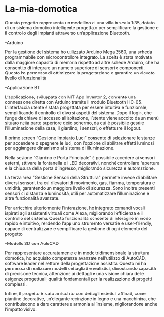# La-mia-domotica

  Questo progetto rappresenta un modellino di una villa in scala 1:35, dotato di un sistema domotico intelligente progettato per semplificare la gestione e il controllo degli impianti attraverso un’applicazione Bluetooth.



-Arduino

  Per la gestione del sistema ho utilizzato Arduino Mega 2560, una scheda programmabile con microcontrollore integrato. La scelta è stata motivata dalla maggiore capacità di memoria rispetto ad altre schede Arduino, che ha consentito di integrare un numero superiore di sensori e componenti. Questo ha permesso di ottimizzare la progettazione e garantire un elevato livello di funzionalità.



-Applicazione BT

  L’applicazione, sviluppata con MIT App Inventor 2, consente una connessione diretta con Arduino tramite il modulo Bluetooth HC-05. L’interfaccia utente è stata progettata per essere intuitiva e funzionale, semplificando il controllo di diversi aspetti del sistema. Dopo il login, che funge da chiave di accesso all’abitazione, l’utente viene accolto da un menù situato nella parte superiore dello schermo, da cui è possibile gestire l’illuminazione della casa, il giardino, i sensori, o effettuare il logout.

  Il primo screen “Gestione Impianto Luci” consente di selezionare le stanze per accendere o spegnere le luci, con l’opzione di abilitare effetti luminosi per aggiungere dinamismo al sistema di illuminazione.
  
  Nella sezione “Giardino e Porta Principale” è possibile accedere ai sensori esterni, attivare la fontanella e i LED decorativi, nonché controllare l’apertura e la chiusura della porta d’ingresso, migliorando sicurezza e automazione.
  
  La terza area “Gestione Sensori della Struttura" permette invece di abilitare diversi sensori, tra cui rilevatori di movimento, gas, fiamma, temperatura e umidità, garantendo un maggiore livello di sicurezza. Sono inoltre presenti sensori di distanza e luminosità, utili per automatizzare l’illuminazione e altre funzionalità avanzate.

  Per arricchire ulteriormente l’interazione, ho integrato comandi vocali ispirati agli assistenti virtuali come Alexa, migliorando l’efficienza e il controllo del sistema. Questa funzionalità consente di interagire in modo rapido e intuitivo, rendendo l’app uno strumento versatile e user-friendly, capace di centralizzare e semplificare la gestione di ogni elemento del progetto.



-Modello 3D con AutoCAD

  Per rappresentare accuratamente e in modo tridimensionale la struttura domotica, ho acquisito competenze avanzate nell’utilizzo di AutoCAD, software leader nel settore della progettazione assistita. Questo mi ha permesso di realizzare modelli dettagliati e realistici, dimostrando capacità di precisione tecnica, attenzione ai dettagli e una visione chiara delle esigenze progettuali, qualità fondamentali per la realizzazione di progetti complessi.

  
  Infine, il progetto è stato arricchito con dettagli estetici raffinati, come piantine decorative, un’elegante recinzione in legno e una macchinina, che contribuiscono a dare carattere e armonia all’insieme, migliorandone anche l’impatto visivo.

